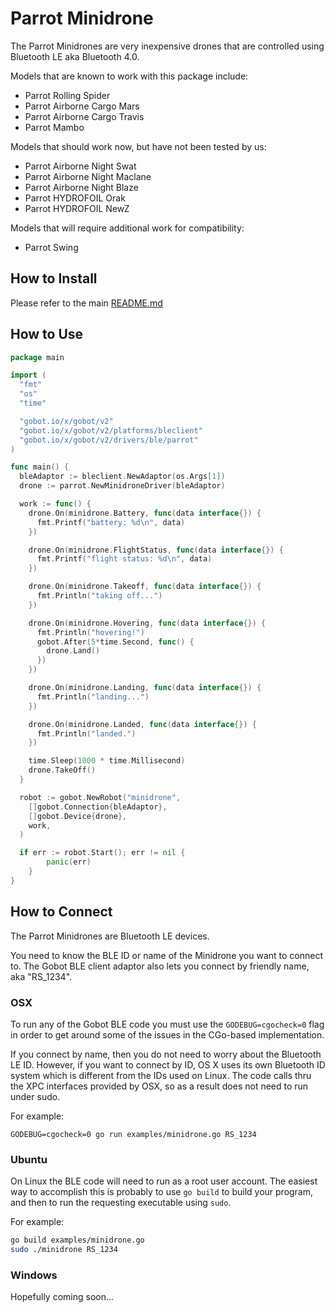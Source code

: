 # Parrot Minidrone

The Parrot Minidrones are very inexpensive drones that are controlled using Bluetooth LE aka Bluetooth 4.0.

Models that are known to work with this package include:

- Parrot Rolling Spider
- Parrot Airborne Cargo Mars
- Parrot Airborne Cargo Travis
- Parrot Mambo

Models that should work now, but have not been tested by us:

- Parrot Airborne Night Swat
- Parrot Airborne Night Maclane
- Parrot Airborne Night Blaze
- Parrot HYDROFOIL Orak
- Parrot HYDROFOIL NewZ

Models that will require additional work for compatibility:

- Parrot Swing

## How to Install

Please refer to the main [README.md](https://github.com/hybridgroup/gobot/blob/release/README.md)

## How to Use

```go
package main

import (
  "fmt"
  "os"
  "time"

  "gobot.io/x/gobot/v2"
  "gobot.io/x/gobot/v2/platforms/bleclient"
  "gobot.io/x/gobot/v2/drivers/ble/parrot"
)

func main() {
  bleAdaptor := bleclient.NewAdaptor(os.Args[1])
  drone := parrot.NewMinidroneDriver(bleAdaptor)

  work := func() {
    drone.On(minidrone.Battery, func(data interface{}) {
      fmt.Printf("battery: %d\n", data)
    })

    drone.On(minidrone.FlightStatus, func(data interface{}) {
      fmt.Printf("flight status: %d\n", data)
    })

    drone.On(minidrone.Takeoff, func(data interface{}) {
      fmt.Println("taking off...")
    })

    drone.On(minidrone.Hovering, func(data interface{}) {
      fmt.Println("hovering!")
      gobot.After(5*time.Second, func() {
        drone.Land()
      })
    })

    drone.On(minidrone.Landing, func(data interface{}) {
      fmt.Println("landing...")
    })

    drone.On(minidrone.Landed, func(data interface{}) {
      fmt.Println("landed.")
    })

    time.Sleep(1000 * time.Millisecond)
    drone.TakeOff()
  }

  robot := gobot.NewRobot("minidrone",
    []gobot.Connection{bleAdaptor},
    []gobot.Device{drone},
    work,
  )

  if err := robot.Start(); err != nil {
		panic(err)
	}
}
```

## How to Connect

The Parrot Minidrones are Bluetooth LE devices.

You need to know the BLE ID or name of the Minidrone you want to connect to. The Gobot BLE client adaptor also lets you
connect by friendly name, aka "RS_1234".

### OSX

To run any of the Gobot BLE code you must use the `GODEBUG=cgocheck=0` flag in order to get around some of the issues in
the CGo-based implementation.

If you connect by name, then you do not need to worry about the Bluetooth LE ID. However, if you want to connect by ID,
OS X uses its own Bluetooth ID system which is different from the IDs used on Linux. The code calls thru the XPC interfaces
provided by OSX, so as a result does not need to run under sudo.

For example:

`GODEBUG=cgocheck=0 go run examples/minidrone.go RS_1234`

### Ubuntu

On Linux the BLE code will need to run as a root user account. The easiest way to accomplish this is probably to use
`go build` to build your program, and then to run the requesting executable using `sudo`.

For example:

```sh
go build examples/minidrone.go
sudo ./minidrone RS_1234
```

### Windows

Hopefully coming soon...
